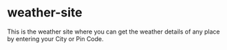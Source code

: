 # weather-site
This is the weather site where you can get the weather details of any place by entering your City or Pin Code.

